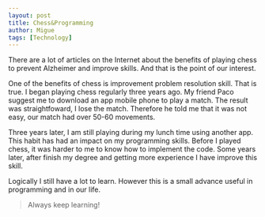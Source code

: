 ```yaml
---
layout: post
title: Chess&Programming
author: Migue
tags: [Technology]
---
```


There are a lot of articles on the Internet about the benefits of playing chess to prevent Alzheimer and improve skills. And that is the point of our interest.
   
One of the benefits of chess is improvement problem resolution skill. That is true. I began playing chess regularly three years ago. My friend Paco suggest me to download an
app mobile phone to play a match. The result was straightfoward, I lose the match. Therefore he told me that it was not easy, our match had over 50-60 movements.
  
Three years later, I am still playing during my lunch time using another app. This habit has had an impact on my programming skills. Before I played chess, it was harder to me to know how to implement the code. Some years later, after finish my degree and getting more experience I have improve this skill.
  
Logically I still have a lot to learn. However this is a small advance useful in programming and in our life.
  

> Always keep learning!